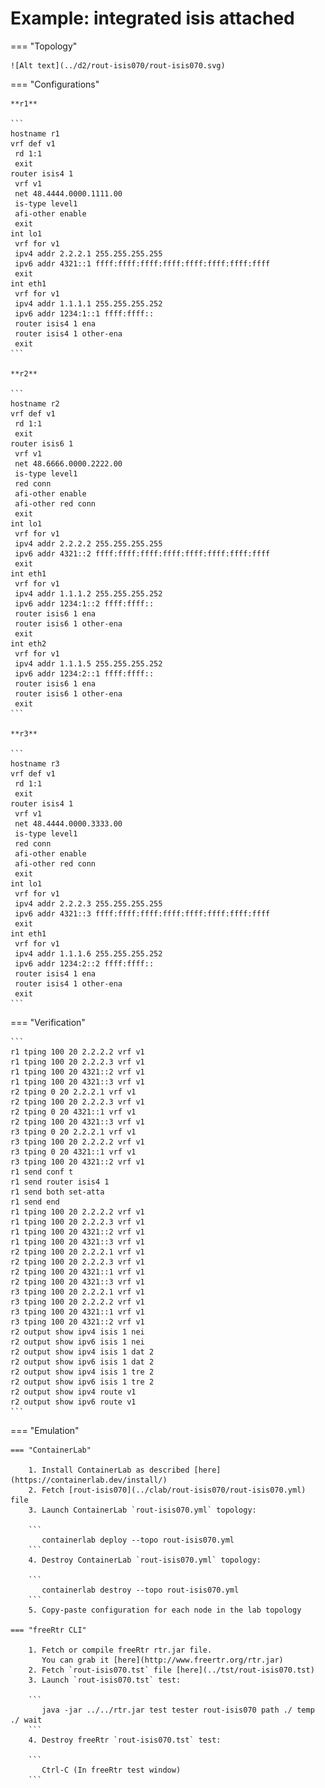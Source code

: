 # Example: integrated isis attached

=== "Topology"

    ![Alt text](../d2/rout-isis070/rout-isis070.svg)

=== "Configurations"

    **r1**

    ```
    hostname r1
    vrf def v1
     rd 1:1
     exit
    router isis4 1
     vrf v1
     net 48.4444.0000.1111.00
     is-type level1
     afi-other enable
     exit
    int lo1
     vrf for v1
     ipv4 addr 2.2.2.1 255.255.255.255
     ipv6 addr 4321::1 ffff:ffff:ffff:ffff:ffff:ffff:ffff:ffff
     exit
    int eth1
     vrf for v1
     ipv4 addr 1.1.1.1 255.255.255.252
     ipv6 addr 1234:1::1 ffff:ffff::
     router isis4 1 ena
     router isis4 1 other-ena
     exit
    ```

    **r2**

    ```
    hostname r2
    vrf def v1
     rd 1:1
     exit
    router isis6 1
     vrf v1
     net 48.6666.0000.2222.00
     is-type level1
     red conn
     afi-other enable
     afi-other red conn
     exit
    int lo1
     vrf for v1
     ipv4 addr 2.2.2.2 255.255.255.255
     ipv6 addr 4321::2 ffff:ffff:ffff:ffff:ffff:ffff:ffff:ffff
     exit
    int eth1
     vrf for v1
     ipv4 addr 1.1.1.2 255.255.255.252
     ipv6 addr 1234:1::2 ffff:ffff::
     router isis6 1 ena
     router isis6 1 other-ena
     exit
    int eth2
     vrf for v1
     ipv4 addr 1.1.1.5 255.255.255.252
     ipv6 addr 1234:2::1 ffff:ffff::
     router isis6 1 ena
     router isis6 1 other-ena
     exit
    ```

    **r3**

    ```
    hostname r3
    vrf def v1
     rd 1:1
     exit
    router isis4 1
     vrf v1
     net 48.4444.0000.3333.00
     is-type level1
     red conn
     afi-other enable
     afi-other red conn
     exit
    int lo1
     vrf for v1
     ipv4 addr 2.2.2.3 255.255.255.255
     ipv6 addr 4321::3 ffff:ffff:ffff:ffff:ffff:ffff:ffff:ffff
     exit
    int eth1
     vrf for v1
     ipv4 addr 1.1.1.6 255.255.255.252
     ipv6 addr 1234:2::2 ffff:ffff::
     router isis4 1 ena
     router isis4 1 other-ena
     exit
    ```

=== "Verification"

    ```
    r1 tping 100 20 2.2.2.2 vrf v1
    r1 tping 100 20 2.2.2.3 vrf v1
    r1 tping 100 20 4321::2 vrf v1
    r1 tping 100 20 4321::3 vrf v1
    r2 tping 0 20 2.2.2.1 vrf v1
    r2 tping 100 20 2.2.2.3 vrf v1
    r2 tping 0 20 4321::1 vrf v1
    r2 tping 100 20 4321::3 vrf v1
    r3 tping 0 20 2.2.2.1 vrf v1
    r3 tping 100 20 2.2.2.2 vrf v1
    r3 tping 0 20 4321::1 vrf v1
    r3 tping 100 20 4321::2 vrf v1
    r1 send conf t
    r1 send router isis4 1
    r1 send both set-atta
    r1 send end
    r1 tping 100 20 2.2.2.2 vrf v1
    r1 tping 100 20 2.2.2.3 vrf v1
    r1 tping 100 20 4321::2 vrf v1
    r1 tping 100 20 4321::3 vrf v1
    r2 tping 100 20 2.2.2.1 vrf v1
    r2 tping 100 20 2.2.2.3 vrf v1
    r2 tping 100 20 4321::1 vrf v1
    r2 tping 100 20 4321::3 vrf v1
    r3 tping 100 20 2.2.2.1 vrf v1
    r3 tping 100 20 2.2.2.2 vrf v1
    r3 tping 100 20 4321::1 vrf v1
    r3 tping 100 20 4321::2 vrf v1
    r2 output show ipv4 isis 1 nei
    r2 output show ipv6 isis 1 nei
    r2 output show ipv4 isis 1 dat 2
    r2 output show ipv6 isis 1 dat 2
    r2 output show ipv4 isis 1 tre 2
    r2 output show ipv6 isis 1 tre 2
    r2 output show ipv4 route v1
    r2 output show ipv6 route v1
    ```

=== "Emulation"

    === "ContainerLab"

        1. Install ContainerLab as described [here](https://containerlab.dev/install/)  
        2. Fetch [rout-isis070](../clab/rout-isis070/rout-isis070.yml) file  
        3. Launch ContainerLab `rout-isis070.yml` topology:  

        ```
           containerlab deploy --topo rout-isis070.yml  
        ```
        4. Destroy ContainerLab `rout-isis070.yml` topology:  

        ```
           containerlab destroy --topo rout-isis070.yml  
        ```
        5. Copy-paste configuration for each node in the lab topology

    === "freeRtr CLI"

        1. Fetch or compile freeRtr rtr.jar file.  
           You can grab it [here](http://www.freertr.org/rtr.jar)  
        2. Fetch `rout-isis070.tst` file [here](../tst/rout-isis070.tst)  
        3. Launch `rout-isis070.tst` test:  

        ```
           java -jar ../../rtr.jar test tester rout-isis070 path ./ temp ./ wait
        ```
        4. Destroy freeRtr `rout-isis070.tst` test:  

        ```
           Ctrl-C (In freeRtr test window)
        ```

